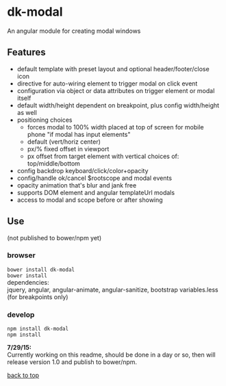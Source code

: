 # dk-modal

An angular module for creating modal windows

## Features
* default template with preset layout and optional header/footer/close icon
* directive for auto-wiring element to trigger modal on click event
* configuration via object or data attributes on trigger element or modal itself
* default width/height dependent on breakpoint, plus config width/height as well
* positioning choices
  * forces modal to 100% width placed at top of screen for mobile phone "if modal has input elements"
  * default (vert/horiz center)
  * px/% fixed offset in viewport
  * px offset from target element with vertical choices of: top/middle/bottom
* config backdrop keyboard/click/color+opacity
* config/handle ok/cancel $rootscope and modal events
* opacity animation that's blur and jank free
* supports DOM element and angular templateUrl modals
* access to modal and scope before or after showing

## Use  
(not published to bower/npm yet)

### browser
`bower install dk-modal`  
`bower install`  
dependencies:  
jquery, angular, angular-animate, angular-sanitize, bootstrap variables.less (for breakpoints only)  

### develop
`npm install dk-modal`  
`npm install`
  
  
**7/29/15:**  
Currently working on this readme, should be done in a day or so, then will release version 1.0 and publish to bower/npm.


[back to top](#dk-modal)





